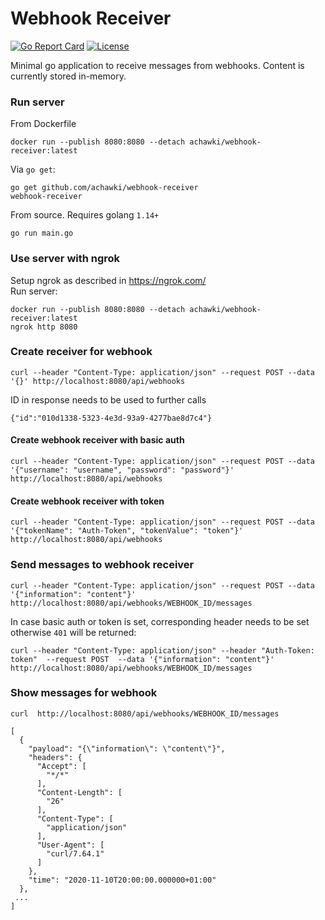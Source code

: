 # Webhook Receiver
[![Go Report Card](https://goreportcard.com/badge/achawki/webhook-receiver?style=flat)](https://goreportcard.com/report/achawki/webhook-receiver) [![License](https://img.shields.io/badge/License-Apache%202.0-blue.svg)](https://github.com/achawki/webhook-receiver/blob/master/LICENSE)

Minimal go application to receive messages from webhooks. Content is currently stored in-memory.

### Run server

From Dockerfile
```
docker run --publish 8080:8080 --detach achawki/webhook-receiver:latest
```
Via `go get`:
```
go get github.com/achawki/webhook-receiver
webhook-receiver
```
From source. Requires golang `1.14+`
```
go run main.go
```

### Use server with ngrok

Setup ngrok as described in https://ngrok.com/  
Run server:
```
docker run --publish 8080:8080 --detach achawki/webhook-receiver:latest
ngrok http 8080
```

### Create receiver for webhook
```
curl --header "Content-Type: application/json" --request POST --data '{}' http://localhost:8080/api/webhooks
```
ID in response needs to be used to further calls
```
{"id":"010d1338-5323-4e3d-93a9-4277bae8d7c4"}
```
#### Create webhook receiver with basic auth
```
curl --header "Content-Type: application/json" --request POST --data '{"username": "username", "password": "password"}' http://localhost:8080/api/webhooks
```
#### Create webhook receiver with token
```
curl --header "Content-Type: application/json" --request POST --data '{"tokenName": "Auth-Token", "tokenValue": "token"}' http://localhost:8080/api/webhooks
```

### Send messages to webhook receiver

```
curl --header "Content-Type: application/json" --request POST --data '{"information": "content"}' http://localhost:8080/api/webhooks/WEBHOOK_ID/messages
```

In case basic auth or token is set, corresponding header needs to be set otherwise `401` will be returned:
```
curl --header "Content-Type: application/json" --header "Auth-Token: token"  --request POST  --data '{"information": "content"}' http://localhost:8080/api/webhooks/WEBHOOK_ID/messages
```

### Show messages for webhook

```
curl  http://localhost:8080/api/webhooks/WEBHOOK_ID/messages
```
```
[
  {
    "payload": "{\"information\": \"content\"}",
    "headers": {
      "Accept": [
        "*/*"
      ],
      "Content-Length": [
        "26"
      ],
      "Content-Type": [
        "application/json"
      ],
      "User-Agent": [
        "curl/7.64.1"
      ]
    },
    "time": "2020-11-10T20:00:00.000000+01:00"
  },
 ...
]
```
